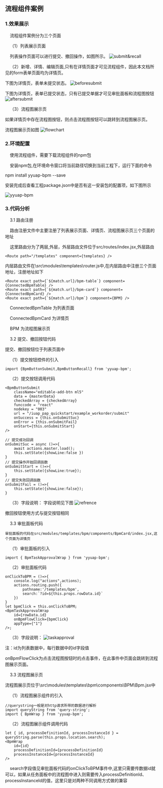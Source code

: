 ## 流程组件案例

### 1.效果展示
&nbsp;&nbsp;&nbsp;&nbsp;流程组件案例分为三个页面

&nbsp;&nbsp;&nbsp;&nbsp;（1）列表展示页面

&nbsp;&nbsp;&nbsp;&nbsp;列表操作页面可以进行提交、撤回操作，如图所示。
![submit&recall](./images/submit&recall.png)

&nbsp;&nbsp;&nbsp;&nbsp;（2）新增、详情、编辑页面,只有在详情页面才可见流程组件，因此本文档所见的form表单页面均为详情页。

下图为详情页，表单未提交状态。
![beforesubmit](./images/beforesubmit.png)

下图为详情页，表单已提交状态，只有已提交单据才可见审批面板和流程图按钮
![aftersubmit](./images/aftersubmit.png)

&nbsp;&nbsp;&nbsp;&nbsp;（3）流程图展示页

如果详情页中存在流程图按钮，则点击流程图按钮可以跳转到流程图展示页。

流程图展示页如图
![flowchart](./images/flowchart.png)


### 2.环境配置
&nbsp;&nbsp;&nbsp;&nbsp;使用流程组件，需要下载流程组件的npm包

&nbsp;&nbsp;&nbsp;&nbsp;安装npm包,在环境命令窗口将当前路径切换到当前工程下，运行下面的命令

npm install yyuap-bpm --save

安装完成后查看工程package.json中是否有这一安装包的配置项，如下图所示

![yyuap-bpm](./images/yyuap-bpm.png)

### 3.代码分析

&nbsp;&nbsp;&nbsp;&nbsp;3.1 路由注册

&nbsp;&nbsp;&nbsp;&nbsp;路由注册文件中主要注册了列表展示页面、详情页、流程图展示页三个页面的地址

&nbsp;&nbsp;&nbsp;&nbsp;这里路由分为了两层,外层，外层路由文件位于src/routes/index.jsx,外层路由

```
<Route path="/templates" component={templates} />
```
内层路由文件在\src\modules\templates\router.js中,在内层路由中注册三个页面地址，注册地址如下
```
<Route exact path={`${match.url}/bpm-table`} component={ConnectedBpmTable} />
<Route exact path={`${match.url}/bpm-card`} component={ConnectedBpmCard} />
<Route exact path={`${match.url}/bpm`} component={BPM} />
```

&nbsp;&nbsp;&nbsp;&nbsp;ConnectedBpmTable 为列表页面

&nbsp;&nbsp;&nbsp;&nbsp;ConnectedBpmCard 为详情页

&nbsp;&nbsp;&nbsp;&nbsp;BPM 为流程图展示页

&nbsp;&nbsp;&nbsp;&nbsp;3.2 提交、撤回按钮代码

提交、撤回按钮位于列表页面中

&nbsp;&nbsp;&nbsp;&nbsp;（1）提交按钮控件的引入
```
import {BpmButtonSubmit,BpmButtonRecall} from 'yyuap-bpm';
```
&nbsp;&nbsp;&nbsp;&nbsp;（2）提交按钮调用代码
```
<BpmButtonSubmit 
    className="editable-add-btn ml5"
    data = {masterData}
    checkedArray = {checkedArray}
    funccode = "react"
    nodekey = "003"
    url = "/iuap_pap_quickstart/example_workorder/submit"
    onSuccess = {this.onSubmitSuc}
    onError = {this.onSubmitFail}
    onStart={this.onSubmitStart}
/>

// 提交成功回调
onSubmitSuc = async ()=>{
    await actions.master.load();
    this.setState({showLine:false }) 
}
// 提交操作开始回调函数
onSubmitStart = ()=>{
    this.setState({showLine:true});
}
// 提交失败回调函数
onSubmitFail = ()=>{
    this.setState({showLine:false});
}
```

&nbsp;&nbsp;&nbsp;&nbsp;（3）字段说明：
字段说明见下图
![refrence](./images/refrence.png)

撤回按钮使用方式与提交按钮相同

&nbsp;&nbsp;&nbsp;&nbsp;3.3 审批面板代码

    审批面板的代码在src/modules/templates/bpm/components/BpmCard/index.jsx,这个页面为详情页

&nbsp;&nbsp;&nbsp;&nbsp;（1）审批面板的引入
```
import { BpmTaskApprovalWrap } from 'yyuap-bpm';
```

&nbsp;&nbsp;&nbsp;&nbsp;（2）审批面板代码

```
onClickToBPM = ()=>{
    console.log("actions",actions);
    actions.routing.push({
        pathname:'/templates/bpm',
        search:`?id=${this.props.rowData.id}`
    })
} 
let bpmClick = this.onClickToBPM;
<BpmTaskApprovalWrap
    id={rowData.id}
    onBpmFlowClick={bpmClick}
    appType={"1"}
/>;

```

&nbsp;&nbsp;&nbsp;&nbsp;（3）字段说明：
![taskapproval](./images/taskapproval.png)

注：id为列表数据中，每行数据中的id字段值

onBpmFlowClick为点击流程图按钮时的点击事件，在此事件中页面会跳转到流程图展示页面。

&nbsp;&nbsp;&nbsp;&nbsp;3.3 流程图展示页

流程图展示页位于\src\modules\templates\bpm\components\BPM\Bpm.jsx中

&nbsp;&nbsp;&nbsp;&nbsp;（1）流程图展示组件的引入

```
//querystring一般是对http请求所带的数据进行解析
import queryString from 'query-string';
import { BpmWrap } from 'yyuap-bpm';
```

&nbsp;&nbsp;&nbsp;&nbsp;（2）流程图展示组件调用代码

```
let { id, processDefinitionId, processInstanceId } = queryString.parse(this.props.location.search);
<BpmWrap
    id={id}
    processDefinitionId={processDefinitionId}
    processInstanceId={processInstanceId}
/>
```
&nbsp;&nbsp;&nbsp;&nbsp;search字段值见审批面板代码的onClickToBPM事件中,这里只需要传数据id就可以，如果从任务面板中的流程图中进入则需要传入processDefinitionId、processInstanceId的值，这里只是对两种不同调用方式做的兼容








